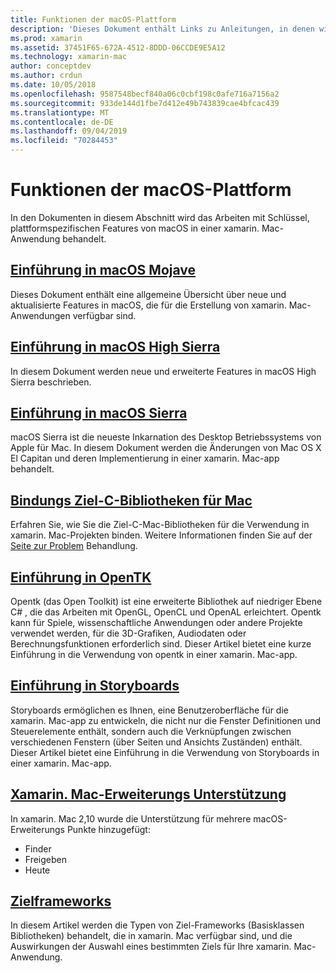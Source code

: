 ```yaml
---
title: Funktionen der macOS-Plattform
description: 'Dieses Dokument enthält Links zu Anleitungen, in denen wichtige macOS-und xamarin. Mac-Platt Form Features beschrieben werden: Opentk, Storyboards, Erweiterungen und mehr.'
ms.prod: xamarin
ms.assetid: 37451F65-672A-4512-8DDD-06CCDE9E5A12
ms.technology: xamarin-mac
author: conceptdev
ms.author: crdun
ms.date: 10/05/2018
ms.openlocfilehash: 9587548becf840a06c0cbf198c0afe716a7156a2
ms.sourcegitcommit: 933de144d1fbe7d412e49b743839cae4bfcac439
ms.translationtype: MT
ms.contentlocale: de-DE
ms.lasthandoff: 09/04/2019
ms.locfileid: "70284453"
---
```

# <a name="macos-platform-features"></a>Funktionen der macOS-Plattform

In den Dokumenten in diesem Abschnitt wird das Arbeiten mit Schlüssel, plattformspezifischen Features von macOS in einer xamarin. Mac-Anwendung behandelt.

## <a name="introduction-to-macos-mojavemacplatformintroduction-to-macos-mojaveindexmd"></a>[Einführung in macOS Mojave](~/mac/platform/introduction-to-macos-mojave/index.md)

Dieses Dokument enthält eine allgemeine Übersicht über neue und aktualisierte Features in macOS, die für die Erstellung von xamarin. Mac-Anwendungen verfügbar sind.

## <a name="introduction-to-macos-high-sierramacplatformintroduction-to-macos-high-sierraindexmd"></a>[Einführung in macOS High Sierra](~/mac/platform/introduction-to-macos-high-sierra/index.md)

In diesem Dokument werden neue und erweiterte Features in macOS High Sierra beschrieben.

## <a name="introduction-to-macos-sierramacplatformintroduction-to-macos-sierraindexmd"></a>[Einführung in macOS Sierra](~/mac/platform/introduction-to-macos-sierra/index.md)

macOS Sierra ist die neueste Inkarnation des Desktop Betriebssystems von Apple für Mac. In diesem Dokument werden die Änderungen von Mac OS X El Capitan und deren Implementierung in einer xamarin. Mac-app behandelt.

## <a name="binding-objective-c-libraries-for-macbindingmd"></a>[Bindungs Ziel-C-Bibliotheken für Mac](binding.md)

Erfahren Sie, wie Sie die Ziel-C-Mac-Bibliotheken für die Verwendung in xamarin. Mac-Projekten binden.
Weitere Informationen finden Sie auf der [Seite zur Problem](~/cross-platform/macios/binding/troubleshooting.md) Behandlung.

## <a name="introduction-to-opentkmacplatformopentkmd"></a>[Einführung in OpenTK](~/mac/platform/opentk.md)

Opentk (das Open Toolkit) ist eine erweiterte Bibliothek auf niedriger Ebene C# , die das Arbeiten mit OpenGL, OpenCL und OpenAL erleichtert. Opentk kann für Spiele, wissenschaftliche Anwendungen oder andere Projekte verwendet werden, für die 3D-Grafiken, Audiodaten oder Berechnungsfunktionen erforderlich sind. Dieser Artikel bietet eine kurze Einführung in die Verwendung von opentk in einer xamarin. Mac-app.

## <a name="introduction-to-storyboardsmacplatformstoryboardsindexmd"></a>[Einführung in Storyboards](~/mac/platform/storyboards/index.md)

Storyboards ermöglichen es Ihnen, eine Benutzeroberfläche für die xamarin. Mac-app zu entwickeln, die nicht nur die Fenster Definitionen und Steuerelemente enthält, sondern auch die Verknüpfungen zwischen verschiedenen Fenstern (über Seiten und Ansichts Zuständen) enthält. Dieser Artikel bietet eine Einführung in die Verwendung von Storyboards in einer xamarin. Mac-app.

## <a name="xamarinmac-extension-supportmacplatformextensionsmd"></a>[Xamarin. Mac-Erweiterungs Unterstützung](~/mac/platform/extensions.md)

In xamarin. Mac 2,10 wurde die Unterstützung für mehrere macOS-Erweiterungs Punkte hinzugefügt:

- Finder
- Freigeben
- Heute

## <a name="target-frameworksmacplatformtarget-frameworkmd"></a>[Zielframeworks](~/mac/platform/target-framework.md)

In diesem Artikel werden die Typen von Ziel-Frameworks (Basisklassen Bibliotheken) behandelt, die in xamarin. Mac verfügbar sind, und die Auswirkungen der Auswahl eines bestimmten Ziels für Ihre xamarin. Mac-Anwendung.

